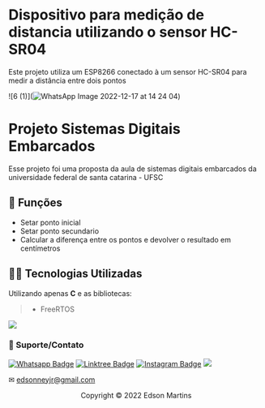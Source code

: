 # Dispositivo para medição de distancia utilizando o sensor HC-SR04

Este projeto utiliza um ESP8266 conectado à um sensor HC-SR04 para medir a distância entre dois pontos

![6 (1)](![WhatsApp Image 2022-12-17 at 14 24 04](https://user-images.githubusercontent.com/79418523/208254994-8a023196-246d-47f2-bb32-89ccb631d7a8.jpeg))



# Projeto Sistemas Digitais Embarcados

Esse projeto foi uma proposta da aula de sistemas digitais embarcados da universidade federal de santa catarina - UFSC

## 🔧 Funções

- Setar ponto inicial
- Setar ponto secundario
- Calcular a diferença entre os pontos e devolver o resultado em centímetros


## 👨‍💻 Tecnologias Utilizadas

Utilizando apenas **C** e as bibliotecas:
> - FreeRTOS


<a href = ""><img src="![24f38fd9-9c06-4cb2-ae68-6570d1348e4c](https://user-images.githubusercontent.com/93664169/208249916-82d39e9d-9a95-4e77-b1c6-841e0b05e8f1.png)" target="_blank"></a> 

### 🤝 Suporte/Contato


[![Whatsapp Badge](https://img.shields.io/badge/WhatsApp-25D366?style=for-the-badge&logo=whatsapp&logoColor=white)](https://wa.me/554899377583)
[![Linktree Badge](https://img.shields.io/badge/linktree-39E09B?style=for-the-badge&logo=linktree&logoColor=white)](https://linktr.ee/edsonnmj)
[![Instagram Badge](https://img.shields.io/badge/Instagram-E4405F?style=for-the-badge&logo=instagram&logoColor=white)](https://www.instagram.com/edson_ney10/?hl=pt-br)
  <a href="https://www.linkedin.com/in/edson-martins-183395210/" target="_blank"><img src="https://img.shields.io/badge/-LinkedIn-%230077B5?style=for-the-badge&logo=linkedin&logoColor=white" target="_blank"></a>  

✉ edsonneyjr@gmail.com




<p align="center">Copyright © 2022 Edson Martins</p>
